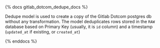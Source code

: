 {% docs gitlab_dotcom_dedupe_docs %}

Dedupe model is used to create a copy of the Gitlab Dotcom postgres db without any transformation. The model deduplicates rows stored in the `RAW` database based on Primary Key (usually, it is `id` column) and a timestamp (`updated_at` if existing, or `created_at`)

{% enddocs %}
